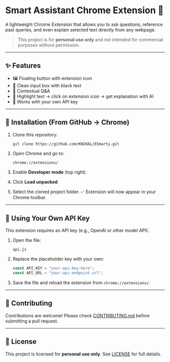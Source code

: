 # Smart Assistant Chrome Extension 🚀

A lightweight Chrome Extension that allows you to ask questions, reference past queries, and even explain selected text directly from any webpage.

> This project is for **personal use only** and not intended for commercial purposes without permission.

---

## ✨ Features

* 🖼 Floating button with extension icon
* 📝 Clean input box with black text
* 🔢 Contextual Q&A 
* 📌 Highlight text → click on extension icon → get explanation with AI
* 🔑 Works with your own API key

---

## 📂 Installation (From GitHub → Chrome)

1. Clone this repository:

   ```bash
   git clone https://github.com/KNIHAL/ESmarty.git
   ```
2. Open Chrome and go to:

   ```
   chrome://extensions/
   ```
3. Enable **Developer mode** (top right).
4. Click **Load unpacked**.
5. Select the cloned project folder.
   ✅ Extension will now appear in your Chrome toolbar.

---

## 🔑 Using Your Own API Key

This extension requires an API key (e.g., OpenAI or other model API).

1. Open the file:

   ```
   api.js
   ```
2. Replace the placeholder key with your own:

   ```js
   const API_KEY = "your-api-key-here";
   const API_URL = "your-api-endpoint-url";
   ```
3. Save the file and reload the extension from `chrome://extensions/`.

---


## 🤝 Contributing

Contributions are welcome! Please check [CONTRIBUTING.md](./CONTRIBUTING.md) before submitting a pull request.

---

## 📜 License

This project is licensed for **personal use only**.
See [LICENSE](./LICENSE) for full details.
